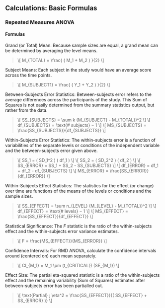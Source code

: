 ## Calculations: Basic Formulas

### Repeated Measures ANOVA

#### Formulas

Grand (or Total) Mean: Because sample sizes are equal, a grand mean can be determined by averaging the level means.

> \\[ M_{TOTAL} = \frac{ ( M_1 + M_2 ) }{2} \\]

Subject Means: Each subject in the study would have an average score across the time points.

> \\[ M_{SUBJECT1} = \frac{ ( Y_1 + Y_2 ) }{2} \\]

Between-Subjects Error Statistics: Between-subjects error refers to the average differences across the participants of the study. This Sum of Squares is not easily determined from the summary statistics output, but rather from the data.

> \\[ SS_{SUBJECTS} = \sum k (M_{SUBJECT} - M_{TOTAL})^2 \\]
> \\[ df_{SUBJECTS} = \text{# subjects} − 1 \\]
> \\[ MS_{SUBJECTS} = \frac{SS_{SUBJECTS}}{df_{SUBJECTS}} \\]

Within-Subjects Error Statistics: The within-subjects error is a function of variabilities of the separate levels or conditions of the independent variable and the between-subjects error given above.

> \\[ SS_1 = ( SD_1^2 ) ( df_1 ) \\]
> \\[ SS_2 = ( SD_2^2 ) ( df_2 ) \\]
> \\[ SS_{ERROR} = SS_1 + SS_2 - SS_{SUBJECTS} \\]
> \\[ df_{ERROR} = df_1 + df_2 - df_{SUBJECTS} \\]
> \\[ MS_{ERROR} = \frac{SS_{ERROR}}{df_{ERROR}} \\]

Within-Subjects Effect Statistics: The statistics for the effect (or change) over time are functions of the means of the levels or conditions and the sample sizes.

> \\[ SS_{EFFECT} = \sum n_{LEVEL} (M_{LEVEL} - M_{TOTAL})^2 \\]
> \\[ df_{EFFECT} = \text{# levels} − 1 \\]
> \\[ MS_{EFFECT} = \frac{SS_{EFFECT}}{df_{EFFECT}} \\]

Statistical Significance: The *F* statistic is the ratio of the within-subjects effect and the within-subjects error variance estimates. 

> \\[ F = \frac{MS_{EFFECT}}{MS_{ERROR}} \\]

Confidence Intervals: For RMD ANOVA, calculate the confidence intervals around (centered on) each mean separately.

> \\[ CI_{M_1} = M_1 \pm (t_{CRITICAL}) (SE_{M_1}) \\]

Effect Size: The partial eta-squared statistic is a ratio of the within-subjects effect and the remaining variability (Sum of Squares) estimates after between-subjects error has been partialled out.

> \\[ \text{Partial} \; \eta^2 = \frac{SS_{EFFECT}}{( SS_{EFFECT} + SS_{ERROR} )} \\]
